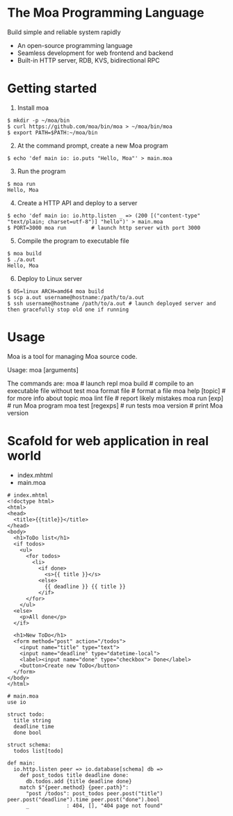 # The Moa Programming Language
Build simple and reliable system rapidly
- An open-source programming language
- Seamless development for web frontend and backend
- Built-in HTTP server, RDB, KVS, bidirectional RPC



# Getting started

1. Install moa
```
$ mkdir -p ~/moa/bin
$ curl https://github.com/moa/bin/moa > ~/moa/bin/moa
$ export PATH=$PATH:~/moa/bin
```

2. At the command prompt, create a new Moa program
```
$ echo 'def main io: io.puts "Hello, Moa"' > main.moa
```

3. Run the program
```
$ moa run
Hello, Moa
```

4. Create a HTTP API and deploy to a server
```
$ echo 'def main io: io.http.listen _ => (200 [("content-type" "text/plain; charset=utf-8")] "hello")' > main.moa
$ PORT=3000 moa run        # launch http server with port 3000
```

5. Compile the program to executable file
```
$ moa build
$ ./a.out
Hello, Moa
```

6. Deploy to Linux server
```
$ OS=linux ARCH=amd64 moa build
$ scp a.out username@hostname:/path/to/a.out
$ ssh username@hostname /path/to/a.out # launch deployed server and then gracefully stop old one if running
```



# Usage
Moa is a tool for managing Moa source code.

Usage:
  moa <command> [arguments]

The commands are:
  moa                # launch repl
  moa build          # compile to an executable file without test
  moa format file    # format a file
  moa help [topic]   # for more info about topic
  moa lint file      # report likely mistakes
  moa run [exp]      # run Moa program
  moa test [regexps] # run tests
  moa version        # print Moa version



# Scafold for web application in real world
- index.mhtml
- main.moa

```
# index.mhtml
<!doctype html>
<html>
<head>
  <title>{{title}}</title>
</head>
<body>
  <h1>ToDo list</h1>
  <if todos>
    <ul>
      <for todos>
        <li>
          <if done>
            <s>{{ title }}</s>
          <else>
            {{ deadline }} {{ title }}
          </if>
      </for>
    </ul>
  <else>
    <p>All done</p>
  </if>

  <h1>New ToDo</h1>
  <form method="post" action="/todos">
    <input name="title" type="text">
    <input name="deadline" type="datetime-local">
    <label><input name="done" type="checkbox"> Done</label>
    <button>Create new ToDo</button>
  </form>
</body>
</html>
```

```
# main.moa
use io

struct todo:
  title string
  deadline time
  done bool

struct schema:
  todos list[todo]

def main:
  io.http.listen peer => io.database[schema] db =>
    def post_todos title deadline done:
      db.todos.add {title deadline done}
    match $"{peer.method} {peer.path}":
      "post /todos": post_todos peer.post("title") peer.post("deadline").time peer.post("done").bool
      _            : 404, [], "404 page not found"
```
